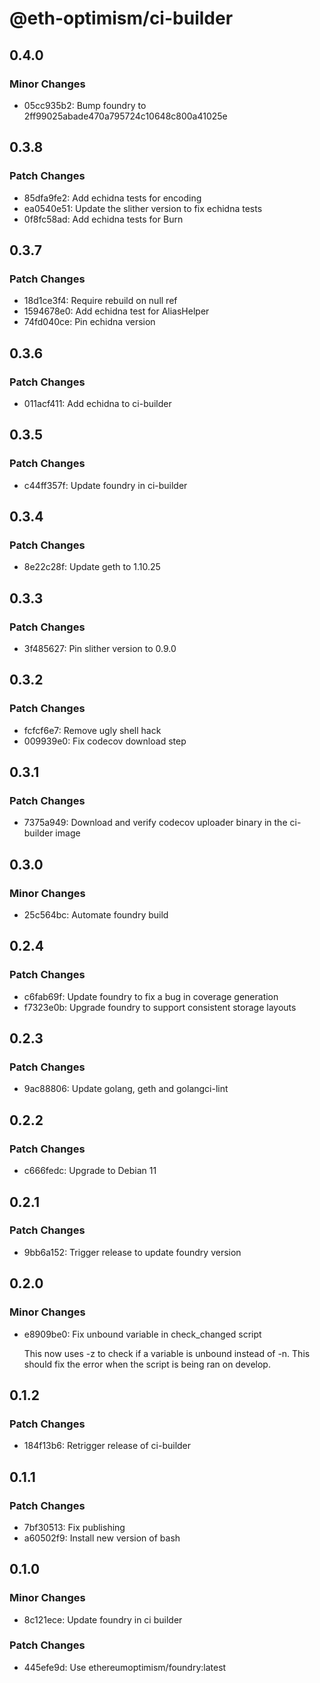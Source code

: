# @eth-optimism/ci-builder

## 0.4.0

### Minor Changes

- 05cc935b2: Bump foundry to 2ff99025abade470a795724c10648c800a41025e

## 0.3.8

### Patch Changes

- 85dfa9fe2: Add echidna tests for encoding
- ea0540e51: Update the slither version to fix echidna tests
- 0f8fc58ad: Add echidna tests for Burn

## 0.3.7

### Patch Changes

- 18d1ce3f4: Require rebuild on null ref
- 1594678e0: Add echidna test for AliasHelper
- 74fd040ce: Pin echidna version

## 0.3.6

### Patch Changes

- 011acf411: Add echidna to ci-builder

## 0.3.5

### Patch Changes

- c44ff357f: Update foundry in ci-builder

## 0.3.4

### Patch Changes

- 8e22c28f: Update geth to 1.10.25

## 0.3.3

### Patch Changes

- 3f485627: Pin slither version to 0.9.0

## 0.3.2

### Patch Changes

- fcfcf6e7: Remove ugly shell hack
- 009939e0: Fix codecov download step

## 0.3.1

### Patch Changes

- 7375a949: Download and verify codecov uploader binary in the ci-builder image

## 0.3.0

### Minor Changes

- 25c564bc: Automate foundry build

## 0.2.4

### Patch Changes

- c6fab69f: Update foundry to fix a bug in coverage generation
- f7323e0b: Upgrade foundry to support consistent storage layouts

## 0.2.3

### Patch Changes

- 9ac88806: Update golang, geth and golangci-lint

## 0.2.2

### Patch Changes

- c666fedc: Upgrade to Debian 11

## 0.2.1

### Patch Changes

- 9bb6a152: Trigger release to update foundry version

## 0.2.0

### Minor Changes

- e8909be0: Fix unbound variable in check_changed script

  This now uses -z to check if a variable is unbound instead of -n.
  This should fix the error when the script is being ran on develop.

## 0.1.2

### Patch Changes

- 184f13b6: Retrigger release of ci-builder

## 0.1.1

### Patch Changes

- 7bf30513: Fix publishing
- a60502f9: Install new version of bash

## 0.1.0

### Minor Changes

- 8c121ece: Update foundry in ci builder

### Patch Changes

- 445efe9d: Use ethereumoptimism/foundry:latest
